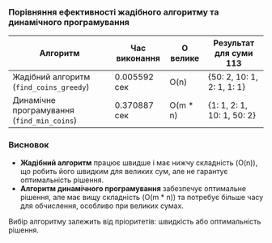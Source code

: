### Порівняння ефективності жадібного алгоритму та динамічного програмування

| Алгоритм                         | Час виконання | О велике          | Результат для суми 113            |
|----------------------------------|---------------|-------------------|-----------------------------------|
| Жадібний алгоритм (`find_coins_greedy`) | 0.005592 сек   | O(n)              | {50: 2, 10: 1, 2: 1, 1: 1}        |
| Динамічне програмування (`find_min_coins`) | 0.370887 сек   | O(m * n)          | {1: 1, 2: 1, 10: 1, 50: 2}        |

### Висновок

- **Жадібний алгоритм** працює швидше і має нижчу складність (O(n)), що робить його швидким для великих сум, але не гарантує оптимальність рішення.
- **Алгоритм динамічного програмування** забезпечує оптимальне рішення, але має вищу складність (O(m * n)) та потребує більше часу для обчислення, особливо при великих сумах.

Вибір алгоритму залежить від пріоритетів: швидкість або оптимальність рішення.